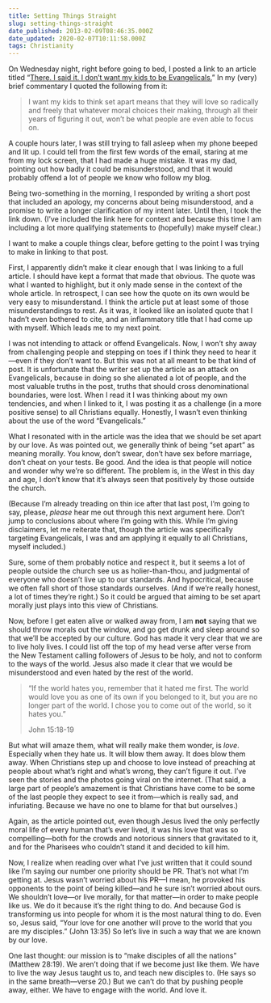 ```yaml
---
title: Setting Things Straight
slug: setting-things-straight
date_published: 2013-02-09T08:46:35.000Z
date_updated: 2020-02-07T10:11:58.000Z
tags: Christianity
---
```


On Wednesday night, right before going to bed, I posted a link to an article titled “[There. I said it. I don’t want my kids to be Evangelicals.](http://deeperstory.com/there_i_said_it/)” In my (very) brief commentary I quoted the following from it:

> I want my kids to think set apart means that they will love so radically and freely that whatever moral choices their making, through all their years of figuring it out, won’t be what people are even able to focus on.

A couple hours later, I was still trying to fall asleep when my phone beeped and lit up. I could tell from the first few words of the email, staring at me from my lock screen, that I had made a huge mistake. It was my dad, pointing out how badly it could be misunderstood, and that it would probably offend a lot of people we know who follow my blog.

Being two-something in the morning, I responded by writing a short post that included an apology, my concerns about being misunderstood, and a promise to write a longer clarification of my intent later. Until then, I took the link down. (I’ve included the link here for context and because this time I am including a lot more qualifying statements to (hopefully) make myself clear.)

I want to make a couple things clear, before getting to the point I was trying to make in linking to that post.

First, I apparently didn’t make it clear enough that I was linking to a full article. I should have kept a format that made that obvious. The quote was what I wanted to highlight, but it only made sense in the context of the whole article. In retrospect, I can see how the quote on its own would be very easy to misunderstand. I think the article put at least some of those misunderstandings to rest. As it was, it looked like an isolated quote that I hadn’t even bothered to cite, and an inflammatory title that I had come up with myself. Which leads me to my next point.

I was not intending to attack or offend Evangelicals. Now, I won’t shy away from challenging people and stepping on toes if I think they need to hear it—even if they don’t want to. But this was not at all meant to be that kind of post. It is unfortunate that the writer set up the article as an attack on Evangelicals, because in doing so she alienated a lot of people, and the most valuable truths in the post, truths that should cross denominational boundaries, were lost. When I read it I was thinking about my own tendencies, and when I linked to it, I was posting it as a challenge (in a more positive sense) to all Christians equally. Honestly, I wasn’t even thinking about the use of the word “Evangelicals.”

What I resonated with in the article was the idea that we should be set apart by our love. As was pointed out, we generally think of being “set apart” as meaning morally. You know, don’t swear, don’t have sex before marriage, don’t cheat on your tests. Be good. And the idea is that people will notice and wonder why we’re so different. The problem is, in the West in this day and age, I don’t know that it’s always seen that positively by those outside the church.

(Because I’m already treading on thin ice after that last post, I’m going to say, please, *please* hear me out through this next argument here. Don’t jump to conclusions about where I’m going with this. While I’m giving disclaimers, let me reiterate that, though the article was specifically targeting Evangelicals, I was and am applying it equally to all Christians, myself included.)

Sure, some of them probably notice and respect it, but it seems a lot of people outside the church see us as holier-than-thou, and judgmental of everyone who doesn’t live up to our standards. And hypocritical, because we often fall short of those standards ourselves. (And if we’re really honest, a lot of times they’re right.) So it could be argued that aiming to be set apart morally just plays into this view of Christians.

Now, before I get eaten alive or walked away from, I am **not** saying that we should throw morals out the window, and go get drunk and sleep around so that we’ll be accepted by our culture. God has made it very clear that we are to live holy lives. I could list off the top of my head verse after verse from the New Testament calling followers of Jesus to be holy, and not to conform to the ways of the world. Jesus also made it clear that we would be misunderstood and even hated by the rest of the world.

> “If the world hates you, remember that it hated me first. The world would love you as one of its own if you belonged to it, but you are no longer part of the world. I chose you to come out of the world, so it hates you.”
> 
> John 15:18-19

But what will amaze them, what will really make them wonder, is *love*. Especially when they hate us. It will blow them away. It does blow them away. When Christians step up and choose to love instead of preaching at people about what’s right and what’s wrong, they can’t figure it out. I’ve seen the stories and the photos going viral on the internet. (That said, a large part of people’s amazement is that Christians have come to be some of the last people they expect to see it from—which is really sad, and infuriating. Because we have no one to blame for that but ourselves.)

Again, as the article pointed out, even though Jesus lived the only perfectly moral life of every human that’s ever lived, it was his love that was so compelling—both for the crowds and notorious sinners that gravitated to it, and for the Pharisees who couldn’t stand it and decided to kill him.

Now, I realize when reading over what I’ve just written that it could sound like I’m saying our number one priority should be PR. That’s not what I’m getting at. Jesus wasn’t worried about his PR—I mean, he provoked his opponents to the point of being killed—and he sure isn’t worried about ours. We shouldn’t love—or live morally, for that matter—in order to make people like us. We do it because it’s the right thing to do. And because God is transforming us into people for whom it is the most natural thing to do. Even so, Jesus said, “Your love for one another will prove to the world that you are my disciples.” (John 13:35) So let’s live in such a way that we are known by our love.

One last thought: our mission is to “make disciples of all the nations” (Matthew 28:19). We aren’t doing that if we become just like them. We have to live the way Jesus taught us to, and teach new disciples to. (He says so in the same breath—verse 20.) But we can’t do that by pushing people away, either. We have to engage with the world. And love it.
